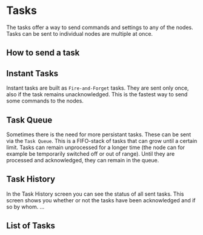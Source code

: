 # Tasks
The tasks offer a way to send commands and settings to any of the nodes. 
Tasks can be sent to individual nodes are multiple at once. 

<AnimCmds />


## How to send a task

## Instant Tasks
Instant tasks are built as `Fire-and-Forget` tasks. They are sent only once, also if the task remains unacknowledged.
This is the fastest way to send some commands to the nodes.

## Task Queue
Sometimes there is the need for more persistant tasks. These can be sent via the `Task Queue`.
This is a FIFO-stack of tasks that can grow until a certain limit. 
Tasks can remain unprocessed for a longer time (the node can for example be temporarily switched off or out of range). Until they are processed and acknowledged, they can remain in the queue.

## Task History
In the Task History screen you can see the status of all sent tasks.
This screen shows you whether or not the tasks have been acknowledged and if so by whom. 
...

## List of Tasks

